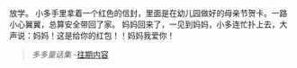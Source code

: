 放学。
小多手里拿着一个红色的信封，里面是在幼儿园做好的母亲节贺卡。一路小心翼翼，总算安全带回了家。
妈妈回来了，一见到妈妈，小多连忙扑上去，大声说：妈妈！这是给你的红包！！妈妈我爱你！

>*多多童话集* -[往期内容](http://www.jianshu.com/notebooks/6723693/latest)
